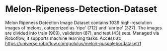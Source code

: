 # Melon-Ripeness-Detection-Dataset
Melon Ripeness Detection Image Dataset contains 1039 high-resolution images of melons, categorized as 'ripe' (712) and 'unripe' (327). The images are divided into train (909), validation (87), and test (43) sets. Managed via Roboflow, it supports machine learning tasks. Access at: https://universe.roboflow.com/golulus/melon-puspalebo/dataset/1
